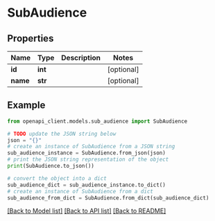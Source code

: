 # SubAudience


## Properties

Name | Type | Description | Notes
------------ | ------------- | ------------- | -------------
**id** | **int** |  | [optional] 
**name** | **str** |  | [optional] 

## Example

```python
from openapi_client.models.sub_audience import SubAudience

# TODO update the JSON string below
json = "{}"
# create an instance of SubAudience from a JSON string
sub_audience_instance = SubAudience.from_json(json)
# print the JSON string representation of the object
print(SubAudience.to_json())

# convert the object into a dict
sub_audience_dict = sub_audience_instance.to_dict()
# create an instance of SubAudience from a dict
sub_audience_from_dict = SubAudience.from_dict(sub_audience_dict)
```
[[Back to Model list]](../README.md#documentation-for-models) [[Back to API list]](../README.md#documentation-for-api-endpoints) [[Back to README]](../README.md)


